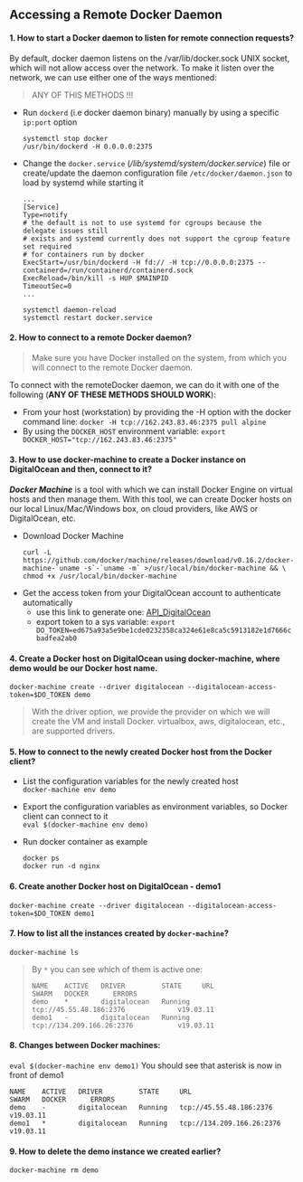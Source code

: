 ## Accessing a Remote Docker Daemon

#### 1. How to start a Docker daemon to listen for remote connection requests?  
By default, docker daemon listens on the /var/lib/docker.sock UNIX socket, which will not allow access
over the network. To make it listen over the network, we can use either one of the ways mentioned:   
> ANY OF THIS METHODS !!!
- Run `dockerd` (i.e docker daemon binary) manually by using a specific `ip:port`
option   
  ```
  systemctl stop docker    
  /usr/bin/dockerd -H 0.0.0.0:2375
  ```    
- Change the `docker.service` (*/lib/systemd/system/docker.service*) file or create/update the daemon configuration file `/etc/docker/daemon.json` to load by systemd while starting it   
  ```access transformers
  ...
  [Service]
  Type=notify
  # the default is not to use systemd for cgroups because the delegate issues still
  # exists and systemd currently does not support the cgroup feature set required
  # for containers run by docker
  ExecStart=/usr/bin/dockerd -H fd:// -H tcp://0.0.0.0:2375 --containerd=/run/containerd/containerd.sock
  ExecReload=/bin/kill -s HUP $MAINPID
  TimeoutSec=0
  ...
  ```   
  ```
  systemctl daemon-reload    
  systemctl restart docker.service
  ```
#### 2. How to connect to a remote Docker daemon?
>  Make sure you have Docker installed on the system, from which you will connect to the remote
  Docker daemon.    

To connect with the remoteDocker daemon, we can do it with one of the following (**ANY OF THESE METHODS SHOULD WORK**):    
-  From your host (workstation) by providing the -H option with the docker command line:
   `docker -H tcp://162.243.83.46:2375 pull alpine`
- By using the `DOCKER_HOST` environment variable: `export DOCKER_HOST="tcp://162.243.83.46:2375"`    
#### 3. How to use docker-machine to create a Docker instance on DigitalOcean and then, connect to it?    
***Docker Machine*** is a tool with which we can install Docker Engine on virtual hosts and then manage them. With this
tool, we can create Docker hosts on our local Linux/Mac/Windows box, on cloud providers, like AWS or
DigitalOcean, etc.   
- Download Docker Machine
  ``` 
  curl -L https://github.com/docker/machine/releases/download/v0.16.2/docker-machine-`uname -s`-`uname -m` >/usr/local/bin/docker-machine && \
  chmod +x /usr/local/bin/docker-machine
  ```
- Get the access token from your DigitalOcean account to authenticate automatically
    - use this link to generate one: [API_DigitalOcean](https://www.digitalocean.com/docs/apis-clis/api/create-personal-access-token/)   
    - export token to a sys variable:
    `export DO_TOKEN=ed675a93a5e9be1cde0232358ca324e61e8ca5c5913182e1d7666cbadfea2ab0`   

#### 4. Create a Docker host on DigitalOcean using docker-machine, where demo would be our Docker host name.
`docker-machine create --driver digitalocean --digitalocean-access-token=$DO_TOKEN
 demo`
> With the driver option, we provide the provider on which we will create the VM and install Docker. virtualbox,
  aws, digitalocean, etc., are supported drivers.

#### 5. How to connect to the newly created Docker host from the Docker client?   
   
- List the configuration variables for the newly created host   
  `docker-machine env demo`
- Export the configuration variables as environment variables, so Docker client can connect to it   
  `eval $(docker-machine env demo)`
- Run docker container as example    
          
      docker ps
      docker run -d nginx

#### 6. Create another Docker host on DigitalOcean - demo1    
`docker-machine create --driver digitalocean --digitalocean-access-token=$DO_TOKEN
 demo1`
 
#### 7. How to list all the instances created by `docker-machine`?    
`docker-machine ls`
> By `*` you can see which of them is active one:  
> ```
> NAME    ACTIVE   DRIVER         STATE     URL                         SWARM   DOCKER      ERRORS
> demo    *        digitalocean   Running   tcp://45.55.48.186:2376             v19.03.11   
> demo1   -        digitalocean   Running   tcp://134.209.166.26:2376           v19.03.11

#### 8. Changes between Docker machines:    
`eval $(docker-machine env demo1)`
You should see that asterisk is now in front of demo1
```
NAME    ACTIVE   DRIVER         STATE     URL                         SWARM   DOCKER      ERRORS
demo    -        digitalocean   Running   tcp://45.55.48.186:2376             v19.03.11   
demo1   *        digitalocean   Running   tcp://134.209.166.26:2376           v19.03.11   
```

#### 9. How to delete the demo instance we created earlier?    
`docker-machine rm demo`

  
    
